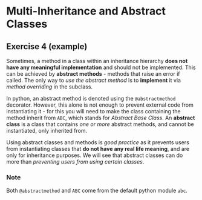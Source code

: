 # Multi-Inheritance and Abstract Classes

## Exercise 4 (example)

Sometimes, a method in a class within an inheritance hierarchy **does not have any meaningful implementation** and should not be implemented. This can be achieved by **abstract methods** - methods that raise an error if called. The only way to *use the abstract method* is to **implement** it via *method overriding* in the subclass. 

In python, an abstract method is denoted using the `@abstractmethod` decorator. However, this alone is not enough to prevent external code from instantiating it - for this you will need to make the class containing the method inherit from `ABC`, which stands for *Abstract Base Class*. An **abstract class** is a class that contains *one or more* abstract methods, and cannot be instantiated, only inherited from. 

Using abstract classes and methods is *good practice* as it prevents users from instantiating classes that **do not have any real life meaning**, and are only for inheritance purposes. We will see that abstract classes can do more than *preventing users from using certain classes*.

### Note

Both `@abstractmethod` and `ABC` come from the default python module `abc`.

